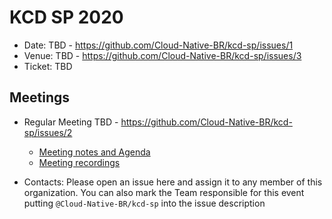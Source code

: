 # KCD SP 2020

* Date: TBD - https://github.com/Cloud-Native-BR/kcd-sp/issues/1
* Venue: TBD - https://github.com/Cloud-Native-BR/kcd-sp/issues/3
* Ticket: TBD

## Meetings

* Regular Meeting TBD - https://github.com/Cloud-Native-BR/kcd-sp/issues/2
  * [Meeting notes and Agenda](http://bit.ly/kcdsp-notes)
  * [Meeting recordings](https://www.youtube.com/playlist?list=PLgD6zWD_UWIWSPSt0EqWroq1PyaklGtQQ)

* Contacts: Please open an issue here and assign it to any member of this organization. You can also mark the Team responsible for this event putting ``@Cloud-Native-BR/kcd-sp`` into the issue description

